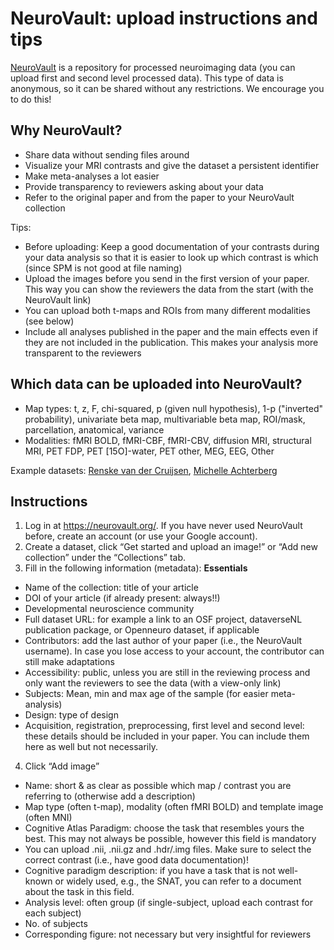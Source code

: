 # NeuroVault: upload instructions and tips

[NeuroVault](https://neurovault.org/) is a repository for processed neuroimaging data (you can upload first and second level processed data). This type of data is anonymous, so it can be shared without any restrictions. We encourage you to do this!

## Why NeuroVault?
- Share data without sending files around
- Visualize your MRI contrasts and give the dataset a persistent identifier
- Make meta-analyses a lot easier
- Provide transparency to reviewers asking about your data
- Refer to the original paper and from the paper to your NeuroVault collection

Tips:

- Before uploading: Keep a good documentation of your contrasts during your data analysis so that it is easier to look up which contrast is which (since SPM is not good at file naming)
- Upload the images before you send in the first version of your paper. This way you can show the reviewers the data from the start (with the NeuroVault link)
- You can upload both t-maps and ROIs from many different modalities (see below)
- Include all analyses published in the paper and the main effects even if they are not included in the publication. This makes your analysis more transparent to the reviewers

## Which data can be uploaded into NeuroVault?
- Map types: t, z, F, chi-squared, p (given null hypothesis), 1-p ("inverted" probability), univariate beta map, multivariable beta map, ROI/mask, parcellation, anatomical, variance 
- Modalities: fMRI BOLD, fMRI-CBF, fMRI-CBV, diffusion MRI, structural MRI, PET FDP, PET [15O]-water, PET other, MEG, EEG, Other

Example datasets: [Renske van der Cruijsen](https://identifiers.org/neurovault.collection:4774), [Michelle Achterberg](https://identifiers.org/neurovault.collection:6070)

## Instructions
1. Log in at https://neurovault.org/. If you have never used NeuroVault before, create an account (or use your Google account).
2. Create a dataset, click “Get started and upload an image!” or “Add new collection” under the “Collections” tab.
3. Fill in the following information (metadata): **Essentials**
 - Name of the collection: title of your article
 - DOI of your article (if already present: always!!)
 - Developmental neuroscience community
 - Full dataset URL: for example a link to an OSF project, dataverseNL publication package, or Openneuro dataset, if applicable
 - Contributors: add the last author of your paper (i.e., the NeuroVault username). In case you lose access to your account, the contributor can still make adaptations
 - Accessibility: public, unless you are still in the reviewing process and only want the reviewers to see the data (with a view-only link)
 - Subjects: Mean, min and max age of the sample (for easier meta-analysis)
 - Design: type of design
 - Acquisition, registration, preprocessing, first level and second level:  these details should be included in your paper. You can include them here as well but not necessarily.
4. Click “Add image”
 - Name: short & as clear as possible which map / contrast you are referring to (otherwise add a description)
 - Map type (often t-map), modality (often fMRI BOLD) and template image (often MNI)
 - Cognitive Atlas Paradigm: choose the task that resembles yours the best. This may not always be possible, however this field is mandatory
 - You can upload .nii, .nii.gz and .hdr/.img files. Make sure to select the correct contrast (i.e., have good data documentation)!
 - Cognitive paradigm description: if you have a task that is not well-known or widely used, e.g., the SNAT, you can refer to a document about the task in this field.
 - Analysis level: often group (if single-subject, upload each contrast for each subject)
 - No. of subjects
 - Corresponding figure: not necessary but very insightful for reviewers
